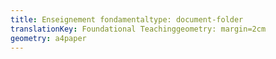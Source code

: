 ```yaml
---
title: Enseignement fondamentaltype: document-folder
translationKey: Foundational Teachinggeometry: margin=2cm
geometry: a4paper
---
```

